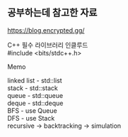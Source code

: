 ## 공부하는데 참고한 자료 ##

https://blog.encrypted.gg/

C++ 필수 라이브러리 인클루드   
#include <bits/stdc++.h>

Memo

linked list - std::list   
stack - std::stack   
queue - std::queue   
deque - std::deque    
BFS - use Queue   
DFS - use Stack   
recursive -> backtracking -> simulation   

